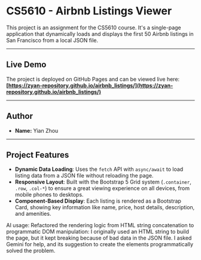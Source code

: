 # CS5610 - Airbnb Listings Viewer

This project is an assignment for the CS5610 course. It's a single-page application that dynamically loads and displays the first 50 Airbnb listings in San Francisco from a local JSON file.

---

##  Live Demo

The project is deployed on GitHub Pages and can be viewed live here:
**[https://zyan-repository.github.io/airbnb_listings/](https://zyan-repository.github.io/airbnb_listings/)**

---

##  Author

* **Name:** Yian Zhou

---

##  Project Features

* **Dynamic Data Loading**: Uses the `fetch` API with `async/await` to load listing data from a JSON file without reloading the page.
* **Responsive Layout**: Built with the Bootstrap 5 Grid system (`.container`, `.row`, `.col-*`) to ensure a great viewing experience on all devices, from mobile phones to desktops.
* **Component-Based Display**: Each listing is rendered as a Bootstrap Card, showing key information like name, price, host details, description, and amenities.

AI usage:  Refactored the rendering logic from HTML string concatenation to programmatic DOM manipulation: I originally used an HTML string to build the page, but it kept breaking because of bad data in the JSON file. I asked Gemini for help, and its suggestion to create the elements programmatically solved the problem.